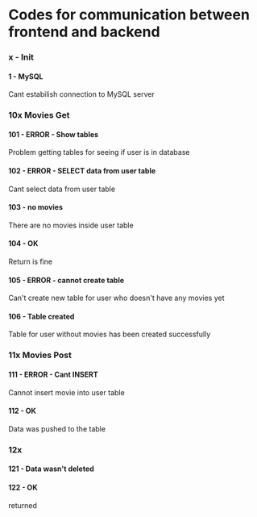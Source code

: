 # Codes for communication between frontend and backend

### x - Init

#### 1 - MySQL
Cant estabilish connection to MySQL server


### 10x Movies Get

#### 101 - ERROR - Show tables
Problem getting tables for seeing if user is in database

#### 102 - ERROR - SELECT data from user table
Cant select data from user table

#### 103 - no movies
There are no movies inside user table

#### 104 - OK
Return is fine

#### 105 - ERROR - cannot create table
Can't create new table for user who doesn't have any movies yet

#### 106 - Table created
Table for user without movies has been created successfully


### 11x Movies Post

#### 111 - ERROR - Cant INSERT
Cannot insert movie into user table

#### 112 - OK
Data was pushed to the table


### 12x

#### 121 - Data wasn't deleted

#### 122 - OK
returned

